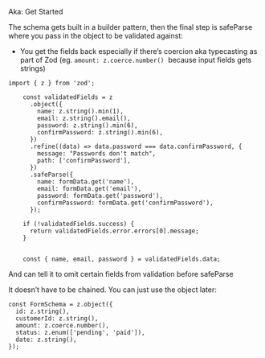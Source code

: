 Aka: Get Started

The schema gets built in a builder pattern, then the final step is safeParse where you pass in the object to be validated against:
- You get the fields back especially if there’s coercion aka typecasting as part of Zod (eg. `amount: z.coerce.number()`  because input fields gets strings)
```
import { z } from 'zod';  
  
    const validatedFields = z  
      .object({  
        name: z.string().min(1),  
        email: z.string().email(),  
        password: z.string().min(6),  
        confirmPassword: z.string().min(6),  
      })  
      .refine((data) => data.password === data.confirmPassword, {  
        message: "Passwords don't match",  
        path: ['confirmPassword'],  
      })  
      .safeParse({  
        name: formData.get('name'),  
        email: formData.get('email'),  
        password: formData.get('password'),  
        confirmPassword: formData.get('confirmPassword'),  
      });  
  
    if (!validatedFields.success) {  
      return validatedFields.error.errors[0].message;  
    }  
  
  
    const { name, email, password } = validatedFields.data;
```

And can tell it to omit certain fields from validation before safeParse

It doesn’t have to be chained. You can just use the object later:
```
const FormSchema = z.object({  
  id: z.string(),  
  customerId: z.string(),  
  amount: z.coerce.number(),  
  status: z.enum(['pending', 'paid']),  
  date: z.string(),  
});
```